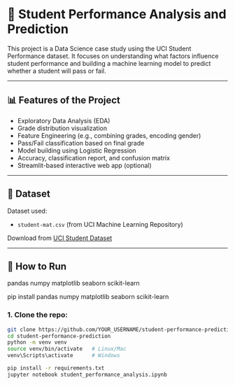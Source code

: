 # 🧠 Student Performance Analysis and Prediction

This project is a Data Science case study using the UCI Student Performance dataset. It focuses on understanding what factors influence student performance and building a machine learning model to predict whether a student will pass or fail.

---

## 📊 Features of the Project

- Exploratory Data Analysis (EDA)
- Grade distribution visualization
- Feature Engineering (e.g., combining grades, encoding gender)
- Pass/Fail classification based on final grade
- Model building using Logistic Regression
- Accuracy, classification report, and confusion matrix
- Streamlit-based interactive web app (optional)

---

## 📁 Dataset

Dataset used:
- `student-mat.csv` (from UCI Machine Learning Repository)

Download from [UCI Student Dataset](https://archive.ics.uci.edu/ml/datasets/Student+Performance)

---

## 🔧 How to Run
pandas
numpy
matplotlib
seaborn
scikit-learn

pip install pandas numpy matplotlib seaborn scikit-learn

### 1. Clone the repo:

```bash
git clone https://github.com/YOUR_USERNAME/student-performance-prediction.git
cd student-performance-prediction
python -m venv venv
source venv/bin/activate   # Linux/Mac
venv\Scripts\activate      # Windows

pip install -r requirements.txt
jupyter notebook student_performance_analysis.ipynb
